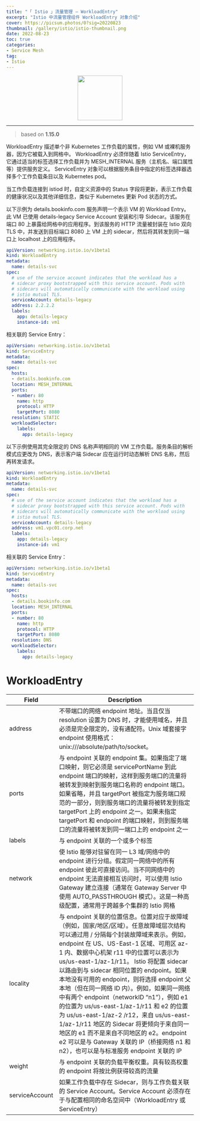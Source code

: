 ```yaml
---
title: "「 Istio 」流量管理 — WorkloadEntry"
excerpt: "Istio 中流量管理组件 WorkloadEntry 对象介绍"
cover: https://picsum.photos/0?sig=20220823
thumbnail: /gallery/istio/istio-thumbnail.png
date: 2022-08-23
toc: true
categories:
- Service Mesh
tag:
- Istio
---
```


<div align=center><img width="120" style="border: 0px" src="https://landscape.cncf.io/logos/istio.svg"></div>

------

> based on **1.15.0**

WorkloadEntry 描述单个非 Kubernetes 工作负载的属性，例如 VM 或裸机服务器，因为它被载入到网格中。 WorkloadEntry 必须伴随着 Istio ServiceEntry，它通过适当的标签选择工作负载并为 MESH_INTERNAL 服务（主机名、端口属性等）提供服务定义。 ServiceEntry 对象可以根据服务条目中指定的标签选择器选择多个工作负载条目以及 Kubernetes pod。

当工作负载连接到 istiod 时，自定义资源中的 Status 字段将更新，表示工作负载的健康状况以及其他详细信息，类似于 Kubernetes 更新 Pod 状态的方式。

以下示例为 details.bookinfo.com 服务声明一个表示 VM 的 Workload Entry。此 VM 已使用 details-legacy Service Account 安装和引导 Sidecar。该服务在端口 80 上暴露给网格中的应用程序。到该服务的 HTTP 流量被封装在 Istio 双向 TLS 中，并发送到目标端口 8080 上 VM 上的 sidecar，然后将其转发到同一端口上 localhost 上的应用程序。

```yaml
apiVersion: networking.istio.io/v1beta1
kind: WorkloadEntry
metadata:
  name: details-svc
spec:
  # use of the service account indicates that the workload has a
  # sidecar proxy bootstrapped with this service account. Pods with
  # sidecars will automatically communicate with the workload using
  # istio mutual TLS.
  serviceAccount: details-legacy
  address: 2.2.2.2
  labels:
    app: details-legacy
    instance-id: vm1
```

相关联的 Service Entry：

```yaml
apiVersion: networking.istio.io/v1beta1
kind: ServiceEntry
metadata:
  name: details-svc
spec:
  hosts:
  - details.bookinfo.com
  location: MESH_INTERNAL
  ports:
  - number: 80
    name: http
    protocol: HTTP
    targetPort: 8080
  resolution: STATIC
  workloadSelector:
    labels:
      app: details-legacy
```

以下示例使用其完全限定的 DNS 名称声明相同的 VM 工作负载。服务条目的解析模式应更改为 DNS，表示客户端 Sidecar 应在运行时动态解析 DNS 名称，然后再转发请求。

```yaml
apiVersion: networking.istio.io/v1beta1
kind: WorkloadEntry
metadata:
  name: details-svc
spec:
  # use of the service account indicates that the workload has a
  # sidecar proxy bootstrapped with this service account. Pods with
  # sidecars will automatically communicate with the workload using
  # istio mutual TLS.
  serviceAccount: details-legacy
  address: vm1.vpc01.corp.net
  labels:
    app: details-legacy
    instance-id: vm1
```

相关联的 Service Entry：

```yaml
apiVersion: networking.istio.io/v1beta1
kind: ServiceEntry
metadata:
  name: details-svc
spec:
  hosts:
  - details.bookinfo.com
  location: MESH_INTERNAL
  ports:
  - number: 80
    name: http
    protocol: HTTP
    targetPort: 8080
  resolution: DNS
  workloadSelector:
    labels:
      app: details-legacy
```

# WorkloadEntry

| Field          | Description                                                  |
| -------------- | ------------------------------------------------------------ |
| address        | 不带端口的网络 endpoint 地址。当且仅当 resolution 设置为 DNS 时，才能使用域名，并且必须是完全限定的，没有通配符。Unix 域套接字 endpoint 使用格式：unix:///absolute/path/to/socket。 |
| ports          | 与 endpoint 关联的 endpoint 集。如果指定了端口映射，则它必须是 servicePortName 到此 endpoint 端口的映射，这样到服务端口的流量将被转发到映射到服务端口名称的 endpoint 端口。如果省略，并且 targetPort 被指定为服务端口规范的一部分，则到服务端口的流量将被转发到指定 targetPort 上的 endpoint 之一。如果未指定 targetPort 和 endpoint 的端口映射，则到服务端口的流量将被转发到同一端口上的 endpoint 之一 |
| labels         | 与 endpoint 关联的一个或多个标签                             |
| network        | 使 Istio 能够对驻留在同一 L3 域/网络中的 endpoint 进行分组。假定同一网络中的所有 endpoint 彼此可直接访问。当不同网络中的 endpoint 无法直接相互访问时，可以使用 Istio Gateway 建立连接（通常在 Gateway Server 中使用 AUTO_PASSTHROUGH 模式）。这是一种高级配置，通常用于跨越多个集群的 Istio 网格 |
| locality       | 与 endpoint 关联的位置信息。位置对应于故障域（例如，国家/地区/区域）。任意故障域层次结构可以通过用 / 分隔每个封装故障域来表示。例如，endpoint 在 US、US-East-1 区域、可用区 az-1 内、数据中心机架 r11 中的位置可以表示为 us/us-east-1/az-1/r11。 Istio 将配置 sidecar 以路由到与 sidecar 相同位置的 endpoint。如果本地没有可用的 endpoint，则将选择 endpoint 父本地（但在同一网络 ID 内）。例如，如果同一网络中有两个 endpoint（networkID “n1”），例如 e1 的位置为 us/us-east-1/az-1/r11 和 e2 的位置为 us/us-east-1/az-2 /r12，来自 us/us-east-1/az-1/r11 地区的 Sidecar 将更倾向于来自同一地区的 e1 而不是来自不同地区的 e2。endpoint e2 可以是与 Gateway 关联的 IP（桥接网络 n1 和 n2），也可以是与标准服务 endpoint 关联的 IP |
| weight         | 与 endpoint 关联的负载平衡权重。具有较高权重的 endpoint 将按比例获得较高的流量 |
| serviceAccount | 如果工作负载中存在 Sidecar，则与工作负载关联的 Service Account。Service Account 必须存在于与配置相同的命名空间中（WorkloadEntry 或 ServiceEntry） |
